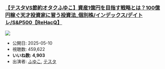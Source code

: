 ### [【テスタVS節約オタクふゆこ】資産1億円を目指す戦略とは？100億円稼ぐ天才投資家に習う投資法_個別株/インデックス/デイトレ/S&P500【ReHacQ】](https://www.youtube.com/watch?v=kTNPEvtN-rw)
[![](https://img.youtube.com/vi/kTNPEvtN-rw/sddefault.jpg)](https://www.youtube.com/watch?v=kTNPEvtN-rw)
-   公開日: 2025-05-10
-   視聴数: 459,622
-   **いいね数: 4,903**
-   出演者: [ふゆこ](/rehacq_fan/people/ふゆこ "wikilink"), [テスタ](/rehacq_fan/people/テスタ "wikilink")
